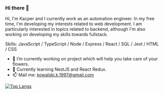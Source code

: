 ### Hi there 👋
Hi, I'm Kacper and I currently work as an automation engineer. In my free time, I'm developing my interests related to web development. I am particularly interested in topics related to backend, although I'm also working on developing my skills towards fullstack.

Skills: JavaScript / TypeScript / Node / Express / React / SQL  / Jest / HTML / CSS

- 🔭 I’m currently working on project which will help you take care of your flowers. 
- 🌱 Currently learning NestJS and React Redux. 
- 📫 Mail me: kowalski.k.1997@gmail.com 

[![Top Langs](https://github-readme-stats.vercel.app/api/top-langs/?username=kowalskika&layout=compact)](https://github.com/anuraghazra/github-readme-stats)
